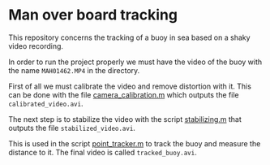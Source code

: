 # Man over board tracking

This repository concerns the tracking of a buoy in sea based on a shaky video recording.

In order to run the project properly we must have the video of the buoy with the name `MAH01462.MP4` in the directory.

First of all we must calibrate the video and remove distortion with it. This can be done with the file [camera_calibration.m](./camera_calibration.m) which outputs the file `calibrated_video.avi`.

The next step is to stabilize the video with the script [stabilizing.m](./stabilizing.m) that outputs the file `stabilized_video.avi`. 

This is used in the script [point_tracker.m](./point_tracker.m) to track the buoy and measure the distance to it. The final video is called `tracked_buoy.avi`.